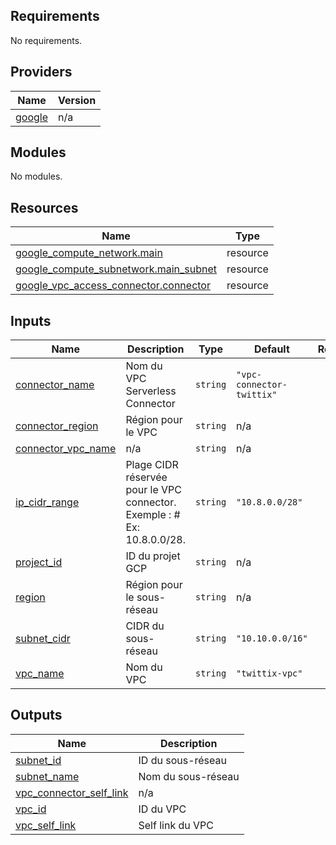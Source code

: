 <!-- BEGIN_TF_DOCS -->
## Requirements

No requirements.

## Providers

| Name | Version |
|------|---------|
| <a name="provider_google"></a> [google](#provider\_google) | n/a |

## Modules

No modules.

## Resources

| Name | Type |
|------|------|
| [google_compute_network.main](https://registry.terraform.io/providers/hashicorp/google/latest/docs/resources/compute_network) | resource |
| [google_compute_subnetwork.main_subnet](https://registry.terraform.io/providers/hashicorp/google/latest/docs/resources/compute_subnetwork) | resource |
| [google_vpc_access_connector.connector](https://registry.terraform.io/providers/hashicorp/google/latest/docs/resources/vpc_access_connector) | resource |

## Inputs

| Name | Description | Type | Default | Required |
|------|-------------|------|---------|:--------:|
| <a name="input_connector_name"></a> [connector\_name](#input\_connector\_name) | Nom du VPC Serverless Connector | `string` | `"vpc-connector-twittix"` | no |
| <a name="input_connector_region"></a> [connector\_region](#input\_connector\_region) | Région pour le VPC | `string` | n/a | yes |
| <a name="input_connector_vpc_name"></a> [connector\_vpc\_name](#input\_connector\_vpc\_name) | n/a | `string` | n/a | yes |
| <a name="input_ip_cidr_range"></a> [ip\_cidr\_range](#input\_ip\_cidr\_range) | Plage CIDR réservée pour le VPC connector. Exemple : # Ex: 10.8.0.0/28. | `string` | `"10.8.0.0/28"` | no |
| <a name="input_project_id"></a> [project\_id](#input\_project\_id) | ID du projet GCP | `string` | n/a | yes |
| <a name="input_region"></a> [region](#input\_region) | Région pour le sous-réseau | `string` | n/a | yes |
| <a name="input_subnet_cidr"></a> [subnet\_cidr](#input\_subnet\_cidr) | CIDR du sous-réseau | `string` | `"10.10.0.0/16"` | no |
| <a name="input_vpc_name"></a> [vpc\_name](#input\_vpc\_name) | Nom du VPC | `string` | `"twittix-vpc"` | no |

## Outputs

| Name | Description |
|------|-------------|
| <a name="output_subnet_id"></a> [subnet\_id](#output\_subnet\_id) | ID du sous-réseau |
| <a name="output_subnet_name"></a> [subnet\_name](#output\_subnet\_name) | Nom du sous-réseau |
| <a name="output_vpc_connector_self_link"></a> [vpc\_connector\_self\_link](#output\_vpc\_connector\_self\_link) | n/a |
| <a name="output_vpc_id"></a> [vpc\_id](#output\_vpc\_id) | ID du VPC |
| <a name="output_vpc_self_link"></a> [vpc\_self\_link](#output\_vpc\_self\_link) | Self link du VPC |
<!-- END_TF_DOCS -->
